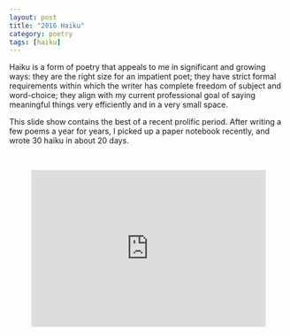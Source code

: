 ```yaml
---
layout: post
title: "2016 Haiku"
category: poetry
tags: [haiku]
---
```


Haiku is a form of poetry that appeals to me in significant and growing ways: they are the right size for an impatient poet; they have strict formal requirements within which the writer has complete freedom of subject and word-choice; they align with my current professional goal of saying meaningful things very efficiently and in a very small space.

This slide show contains the best of a recent prolific period. After writing a few poems a year for years, I picked up a paper notebook recently, and wrote 30 haiku in about 20 days. 

<p>&nbsp;</p>

<figure class="swipe"><iframe src="https://www.swipe.to/embed/1572t" allowfullscreen></iframe></figure><style>figure.swipe{display:block;position:relative;padding-bottom:56.25%;height:0;overflow:hidden;}figure.swipe iframe{position:absolute;top:0;left:0;width:100%;height:100%;border:none;}</style>

<p>&nbsp; </p>

